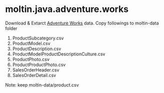 # moltin.java.adventure.works

Download & Extarct [Adventure Works](https://msftdbprodsamples.codeplex.com/releases/view/125550) data.
Copy followings to moltin-data folder

 1. ProductSubcategory.csv
 2. ProductModel.csv
 3. ProductDescription.csv
 4. ProductModelProductDescriptionCulture.csv
 5. ProductPhoto.csv
 6. ProductProductPhoto.csv
 7. SalesOrderHeader.csv
 8. SalesOrderDetail.csv

Note: keep moltin-data/product.csv
